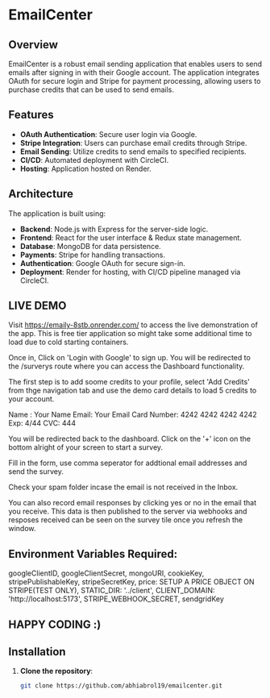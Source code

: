 # EmailCenter

## Overview

EmailCenter is a robust email sending application that enables users to send emails after signing in with their Google account. The application integrates OAuth for secure login and Stripe for payment processing, allowing users to purchase credits that can be used to send emails.

## Features

- **OAuth Authentication**: Secure user login via Google.
- **Stripe Integration**: Users can purchase email credits through Stripe.
- **Email Sending**: Utilize credits to send emails to specified recipients.
- **CI/CD**: Automated deployment with CircleCI.
- **Hosting**: Application hosted on Render.

## Architecture

The application is built using:

- **Backend**: Node.js with Express for the server-side logic.
- **Frontend**: React for the user interface & Redux state management.
- **Database**: MongoDB for data persistence.
- **Payments**: Stripe for handling transactions.
- **Authentication**: Google OAuth for secure sign-in.
- **Deployment**: Render for hosting, with CI/CD pipeline managed via CircleCI.

## LIVE DEMO

Visit https://emaily-8stb.onrender.com/ to access the live demonstration of the app. This is free tier application so might take some additional time to load due to cold starting containers.

Once in, Click on 'Login with Google' to sign up. You will be redirected to the /surverys route where you can access the Dashboard functionality.

The first step is to add soome credits to your profile, select 'Add Credits' from thge navigation tab and use the demo card details to load 5 credits to your account.

Name : Your Name
Email: Your Email
Card Number: 4242 4242 4242 4242
Exp: 4/44
CVC: 444

You will be redirected back to the dashboard. Click on the '+' icon on the bottom alright of your screen to start a survey.

Fill in the form, use comma seperator for addtional email addresses and send the survey.

Check your spam folder incase the email is not received in the Inbox.

You can also record email responses by clicking yes or no in the email that you receive. This data is then published to the server via webhooks and resposes received can be seen on the survey tile once you refresh the window.

## Environment Variables Required:

googleClientID,
googleClientSecret,
mongoURI,
cookieKey,
stripePublishableKey,
stripeSecretKey,
price: SETUP A PRICE OBJECT ON STRIPE(TEST ONLY),
STATIC_DIR: '../client',
CLIENT_DOMAIN: 'http://localhost:5173',
STRIPE_WEBHOOK_SECRET,
sendgridKey

## HAPPY CODING :)

## Installation

1. **Clone the repository**:
   ```bash
   git clone https://github.com/abhiabrol19/emailcenter.git
   ```
